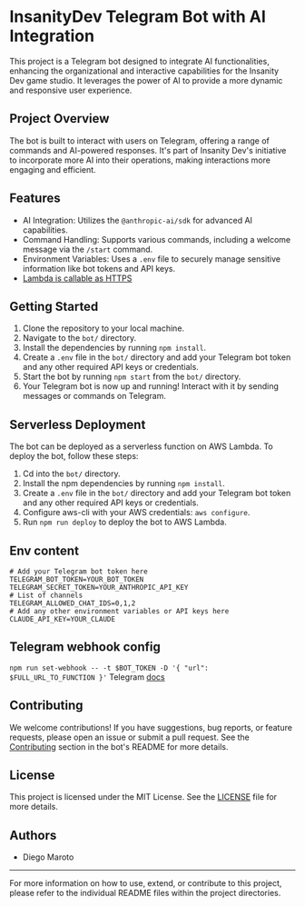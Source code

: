 # InsanityDev Telegram Bot with AI Integration

This project is a Telegram bot designed to integrate AI functionalities, enhancing the organizational and interactive capabilities for the Insanity Dev game studio. It leverages the power of AI to provide a more dynamic and responsive user experience.

## Project Overview

The bot is built to interact with users on Telegram, offering a range of commands and AI-powered responses. It's part of Insanity Dev's initiative to incorporate more AI into their operations, making interactions more engaging and efficient.

## Features

- AI Integration: Utilizes the `@anthropic-ai/sdk` for advanced AI capabilities.
- Command Handling: Supports various commands, including a welcome message via the `/start` command.
- Environment Variables: Uses a `.env` file to securely manage sensitive information like bot tokens and API keys.
- [Lambda is callable as HTTPS](https://hkgmaop54yrwijhn25xs5kmjne0entnv.lambda-url.eu-west-3.on.aws/)

## Getting Started

1. Clone the repository to your local machine.
2. Navigate to the `bot/` directory.
3. Install the dependencies by running `npm install`.
4. Create a `.env` file in the `bot/` directory and add your Telegram bot token and any other required API keys or credentials.
5. Start the bot by running `npm start` from the `bot/` directory.
6. Your Telegram bot is now up and running! Interact with it by sending messages or commands on Telegram.

## Serverless Deployment

The bot can be deployed as a serverless function on AWS Lambda. To deploy the bot, follow these steps:

1. Cd into the `bot/` directory.
2. Install the npm dependencies by running `npm install`.
3. Create a `.env` file in the `bot/` directory and add your Telegram bot token and any other required API keys or credentials.
4. Configure aws-cli with your AWS credentials: `aws configure`.
5. Run `npm run deploy` to deploy the bot to AWS Lambda.

## Env content

```env
# Add your Telegram bot token here
TELEGRAM_BOT_TOKEN=YOUR_BOT_TOKEN
TELEGRAM_SECRET_TOKEN=YOUR_ANTHROPIC_API_KEY
# List of channels
TELEGRAM_ALLOWED_CHAT_IDS=0,1,2
# Add any other environment variables or API keys here
CLAUDE_API_KEY=YOUR_CLAUDE
```


## Telegram webhook config

`npm run set-webhook -- -t $BOT_TOKEN -D '{ "url": $FULL_URL_TO_FUNCTION }'`
Telegram [docs](https://core.telegram.org/bots/api#setwebhook)

## Contributing

We welcome contributions! If you have suggestions, bug reports, or feature requests, please open an issue or submit a pull request. See the [Contributing](bot/README.md#Contributing) section in the bot's README for more details.

## License

This project is licensed under the MIT License. See the [LICENSE](LICENSE) file for more details.

## Authors

- Diego Maroto

---

For more information on how to use, extend, or contribute to this project, please refer to the individual README files within the project directories.

